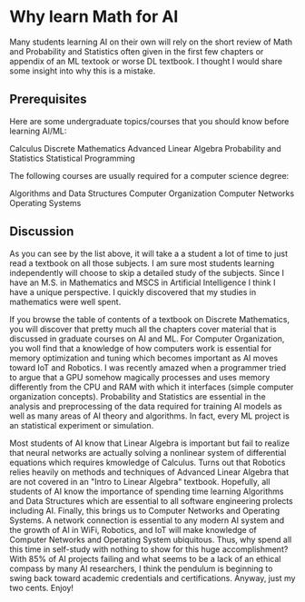 # Why learn Math for AI

Many students learning AI on their own will rely on the short review of Math and Probability and Statistics often given in the first few chapters or appendix of an ML textook or worse DL textbook. I thought I would share some insight into why this is a mistake. 

## Prerequisites

Here are some undergraduate topics/courses that you should know before learning AI/ML:

Calculus
Discrete Mathematics
Advanced Linear Algebra
Probability and Statistics
Statistical Programming

The following courses are usually required for a computer science degree:

Algorithms and Data Structures
Computer Organization
Computer Networks
Operating Systems


## Discussion

As you can see by the list above, it will take a a student a lot of time to just read a textbook on all those subjects. I am sure most students learning independently will choose to skip a detailed study of the subjects. Since I have an M.S. in Mathematics and MSCS in Artificial Intelligence I think I have a unique perspective. I quickly discovered that my studies in mathematics were well spent. 

If you browse the table of contents of a textbook on Discrete Mathematics, you will discover that pretty much all the chapters cover material that is discussed in graduate courses on AI and ML. For Computer Organization, you woll find that a knowledge of how computers work is essential for memory optimization and tuning which becomes important as AI moves toward IoT and Robotics. I was recently amazed when a programmer tried to argue that a GPU somehow magically processes and uses memory differently from the CPU and RAM with which it interfaces (simple computer organization concepts). Probability and Statistics are essential in the analysis and preprocessing of the data required for training AI models as well as many areas of AI theory and algorithms. In fact, every ML project is an statistical experiment or simulation. 

Most students of AI know that Linear Algebra is important but fail to realize that neural networks are actually solving a nonlinear system of differential equations which requires kmowledge of Calculus. Turns out that Robotics relies heavily on methods and techniques of Advanced Linear Algebra that are not covered in an "Intro to Linear Algebra" textbook. Hopefully, all students of AI know the importance of spending time learning Algorithms and Data Structures which are essential to all software engineering prolects including AI. Finally, this brings us to Computer Networks and Operating Systems. A network connection is essential to any modern AI system and the growth of AI in WiFi, Robotics, and IoT will make knowledge of Computer Networks and Operating System ubiquitous. Thus, why spend all this time in self-study with nothing to show for this huge accomplishment? With 85% of AI projects failing and what seems to be a lack of an ethical compass by many AI researchers, I think the pendulum is beginning to swing back toward academic credentials and certifications. Anyway, just my two cents. Enjoy!


